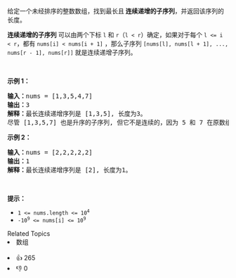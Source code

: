<p>给定一个未经排序的整数数组，找到最长且<strong> 连续递增的子序列</strong>，并返回该序列的长度。</p>

<p><strong>连续递增的子序列</strong> 可以由两个下标 <code>l</code> 和 <code>r</code>（<code>l < r</code>）确定，如果对于每个 <code>l <= i < r</code>，都有 <code>nums[i] < nums[i + 1]</code> ，那么子序列 <code>[nums[l], nums[l + 1], ..., nums[r - 1], nums[r]]</code> 就是连续递增子序列。</p>

<p> </p>

<p><strong>示例 1：</strong></p>

<pre>
<strong>输入：</strong>nums = [1,3,5,4,7]
<strong>输出：</strong>3
<strong>解释：</strong>最长连续递增序列是 [1,3,5], 长度为3。
尽管 [1,3,5,7] 也是升序的子序列, 但它不是连续的，因为 5 和 7 在原数组里被 4 隔开。 
</pre>

<p><strong>示例 2：</strong></p>

<pre>
<strong>输入：</strong>nums = [2,2,2,2,2]
<strong>输出：</strong>1
<strong>解释：</strong>最长连续递增序列是 [2], 长度为1。
</pre>

<p> </p>

<p><strong>提示：</strong></p>

<ul>
	<li><code>1 <= nums.length <= 10<sup>4</sup></code></li>
	<li><code>-10<sup>9</sup> <= nums[i] <= 10<sup>9</sup></code></li>
</ul>
<div><div>Related Topics</div><div><li>数组</li></div></div><br><div><li>👍 265</li><li>👎 0</li></div>